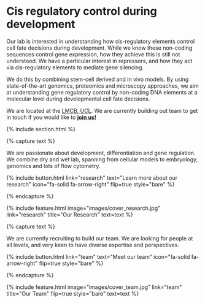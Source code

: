 ---
---

# Cis regulatory control during development

Our lab is interested in understanding how cis-regulatory elements control cell fate decisions during development. While we know these non-coding sequences control gene expression, how they achieve this is still not understood. We have a particular interest in repressors, and how they act via cis-regulatory elements to mediate gene silencing.
 
We do this by combining stem-cell derived and in vivo models. By using state-of-the-art genomics, proteomics and microscopy approaches, we aim at understanding gene regulatory control by non-coding DNA elements at a molecular level during developmental cell fate decisions.

We are located at the [LMCB, UCL](https://www.ucl.ac.uk/lmcb/users/joaquina-delas). We are currently building out team to get in touch if you would like to [**join us!**](/recruitment)

{% include section.html %}

{% capture text %}

We are passionate about development, differentiation and gene regulation. We combine dry and wet lab, spanning from cellular models to embryology, genomics and lots of flow cytometry.

<!---
[Learn more about our research &nbsp;→](research)
{:.center}
--->

{%
  include button.html
  link="research"
  text="Learn more about our research"
  icon="fa-solid fa-arrow-right"
  flip=true
  style="bare"
%}


{% endcapture %}

{%
  include feature.html
  image="images/cover_research.jpg"
  link="research"
  title="Our Research"
  text=text
%}


{% capture text %}

We are currently recruiting to build our team. We are looking for people at all levels, and very keen to have diverse expertise and perspectives.

{%
  include button.html
  link="team"
  text="Meet our team"
  icon="fa-solid fa-arrow-right"
  flip=true
  style="bare"
%}

{% endcapture %}

{%
  include feature.html
  image="images/cover_team.jpg"
  link="team"
  title="Our Team"
  flip=true
  style="bare"
  text=text
%}

